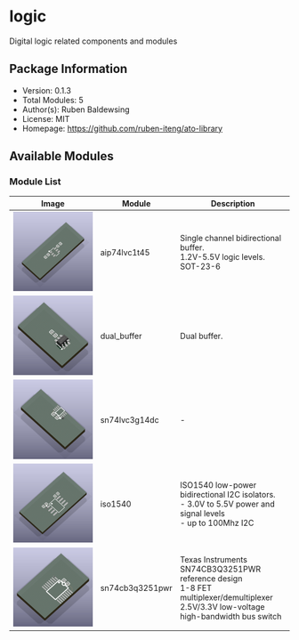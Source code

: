 # logic

Digital logic related components and modules

## Package Information

- Version: 0.1.3
- Total Modules: 5
- Author(s): Ruben Baldewsing
- License: MIT
- Homepage: https://github.com/ruben-iteng/ato-library

## Available Modules

### Module List

| Image | Module | Description |
|-------|--------|-------------|
|![aip74lvc1t45](https://github.com/ruben-iteng/ato-library/raw/main/packages/logic/assets/aip74lvc1t45.png)| aip74lvc1t45 | Single channel bidirectional buffer.<br>    1.2V-5.5V logic levels.<br>    SOT-23-6 |
|![dual_buffer](https://github.com/ruben-iteng/ato-library/raw/main/packages/logic/assets/dual_buffer.png)| dual_buffer | Dual buffer. |
|![sn74lvc3g14dc](https://github.com/ruben-iteng/ato-library/raw/main/packages/logic/assets/sn74lvc3g14dc.png)| sn74lvc3g14dc | - |
|![iso1540](https://github.com/ruben-iteng/ato-library/raw/main/packages/logic/assets/iso1540.png)| iso1540 | ISO1540 low-power bidirectional I2C isolators.<br>    - 3.0V to 5.5V power and signal levels<br>    - up to 100Mhz I2C |
|![sn74cb3q3251pwr](https://github.com/ruben-iteng/ato-library/raw/main/packages/logic/assets/sn74cb3q3251pwr.png)| sn74cb3q3251pwr | Texas Instruments SN74CB3Q3251PWR reference design<br>    1-8 FET multiplexer/demultiplexer<br>    2.5V/3.3V low-voltage high-bandwidth bus switch |
